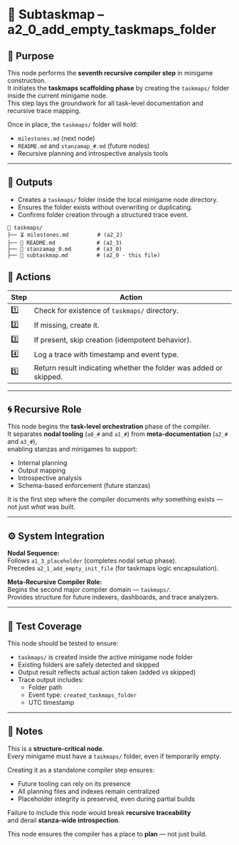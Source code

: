<!-- Save to: a15_0_the_compiler_that_built_itself\a2_0_add_empty_taskmaps_folder\subtaskmap.md -->

# 🔹 Subtaskmap – a2_0_add_empty_taskmaps_folder

## 🧩 Purpose

This node performs the **seventh recursive compiler step** in minigame construction.  
It initiates the **taskmaps scaffolding phase** by creating the `taskmaps/` folder inside the current minigame node.  
This step lays the groundwork for all task-level documentation and recursive trace mapping.

Once in place, the `taskmaps/` folder will hold:
- `milestones.md` (next node)
- `README.md` and `stanzamap_#.md` (future nodes)
- Recursive planning and introspective analysis tools

---

## 📂 Outputs

- Creates a `taskmaps/` folder inside the local minigame node directory.
- Ensures the folder exists without overwriting or duplicating.
- Confirms folder creation through a structured trace event.

```plaintext
📂 taskmaps/
├── ⏳ milestones.md         # (a2_2)
├── 📘 README.md             # (a2_3)
├── 🧭 stanzamap_0.md        # (a3_0)
├── 🔧 subtaskmap.md         # (a2_0 - this file)
```

## 🔧 Actions

| **Step** | **Action** |
|----------|------------|
| 1️⃣ | Check for existence of `taskmaps/` directory. |
| 2️⃣ | If missing, create it. |
| 3️⃣ | If present, skip creation (idempotent behavior). |
| 4️⃣ | Log a trace with timestamp and event type. |
| 5️⃣ | Return result indicating whether the folder was added or skipped. |

---

## 🌀 Recursive Role

This node begins the **task-level orchestration** phase of the compiler.  
It separates **nodal tooling** (`a0_#` and `a1_#`) from **meta-documentation** (`a2_#` and `a3_#`),  
enabling stanzas and minigames to support:

- Internal planning  
- Output mapping  
- Introspective analysis  
- Schema-based enforcement (future stanzas)

It is the first step where the compiler documents *why* something exists — not just *what* was built.

---

## ⚙️ System Integration

**Nodal Sequence:**  
Follows `a1_3_placeholder` (completes nodal setup phase).  
Precedes `a2_1_add_empty_init_file` (for taskmaps logic encapsulation).

**Meta-Recursive Compiler Role:**  
Begins the second major compiler domain — `taskmaps/`.  
Provides structure for future indexers, dashboards, and trace analyzers.

---

## 🧪 Test Coverage

This node should be tested to ensure:

- `taskmaps/` is created inside the active minigame node folder  
- Existing folders are safely detected and skipped  
- Output result reflects actual action taken (added vs skipped)  
- Trace output includes:  
  - Folder path  
  - Event type: `created_taskmaps_folder`  
  - UTC timestamp  

---

## 🔖 Notes

This is a **structure-critical node**.  
Every minigame must have a `taskmaps/` folder, even if temporarily empty.

Creating it as a standalone compiler step ensures:

- Future tooling can rely on its presence  
- All planning files and indexes remain centralized  
- Placeholder integrity is preserved, even during partial builds

Failure to include this node would break **recursive traceability**  
and derail **stanza-wide introspection**.

This node ensures the compiler has a place to **plan** — not just build.

